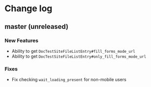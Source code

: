 # Change log

## master (unreleased)

### New Features

* Ability to get `DocTestSiteFileListEntry#fill_forms_mode_url`
* Ability to get `DocTestSiteFileListEntry#only_fill_forms_mode_url`

### Fixes

* Fix checking `wait_loading_present` for non-mobile users
